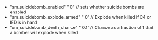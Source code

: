  * "sm_suicidebomb_enabled" " 0" // sets whether suicide bombs are enabled
 * "sm_suicidebomb_explode_armed" " 0" // Explode when killed if C4 or IED is in hand
 * "sm_suicidebomb_death_chance" " 0.1" // Chance as a fraction of 1 that a bomber will explode when killed
